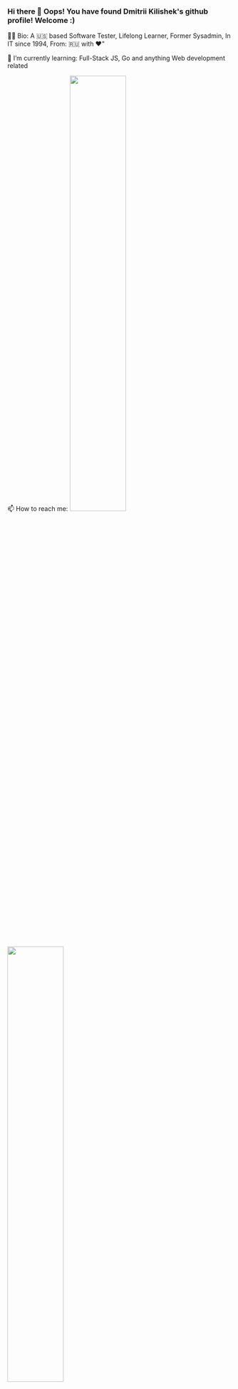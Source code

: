 ### Hi there 👋 Oops! You have found Dmitrii Kilishek's github profile! Welcome :)

<p>👨‍🦲 Bio: A 🇺🇸 based Software Tester, Lifelong Learner, Former Sysadmin, In IT since 1994, From: 🇷🇺 with ❤️"</p>
<p>🌱 I’m currently learning: Full-Stack JS, Go and anything Web development related 
<p>📫 How to reach me: 
  <a href="https://linkedin.com/in/dkilishek"><img src="https://img.shields.io/badge/LinkedIn-0077B5?style=for-the-badge&logo=linkedin&logoColor=white" width=50% height=50%></a>   
  <a href="https://twitter.com/DmitriiKilishek"><img src="https://img.shields.io/badge/Twitter-1DA1F2?style=for-the-badge&logo=twitter&logoColor=white" width=50% height=50%></a>
</p>

<!--
**mentalclear/mentalclear** is a ✨ _special_ ✨ repository because its `README.md` (this file) appears on your GitHub profile.

Here are some ideas to get you started:

- 🔭 I’m currently working on ...
- 🌱 I’m currently learning ...
- 👯 I’m looking to collaborate on ...
- 🤔 I’m looking for help with ...
- 💬 Ask me about ...
- 📫 How to reach me: ...
- 😄 Pronouns: ...
- ⚡ Fun fact: ...
-->
